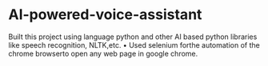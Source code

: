# AI-powered-voice-assistant
Built this project using language python and other AI based python libraries like speech recognition, NLTK,etc. • Used selenium forthe automation of the chrome browserto open any web page in google chrome.
